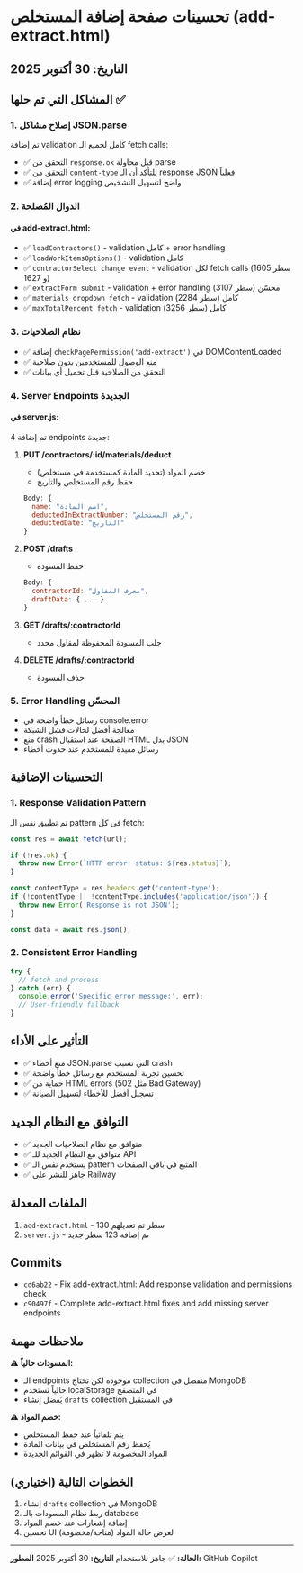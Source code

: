 # تحسينات صفحة إضافة المستخلص (add-extract.html)

## التاريخ: 30 أكتوبر 2025

## المشاكل التي تم حلها ✅

### 1. إصلاح مشاكل JSON.parse
تم إضافة validation كامل لجميع الـ fetch calls:
- ✅ التحقق من `response.ok` قبل محاولة parse
- ✅ التحقق من `content-type` للتأكد أن الـ response JSON فعلياً
- ✅ إضافة error logging واضح لتسهيل التشخيص

### 2. الدوال المُصلحة
#### في add-extract.html:
- ✅ `loadContractors()` - validation كامل + error handling
- ✅ `loadWorkItemsOptions()` - validation كامل
- ✅ `contractorSelect change event` - validation لكل fetch calls (سطر 1605 و 1627)
- ✅ `extractForm submit` - validation + error handling محسّن (سطر 3107)
- ✅ `materials dropdown fetch` - validation كامل (سطر 2284)
- ✅ `maxTotalPercent fetch` - validation كامل (سطر 3256)

### 3. نظام الصلاحيات
- ✅ إضافة `checkPagePermission('add-extract')` في DOMContentLoaded
- ✅ منع الوصول للمستخدمين بدون صلاحية
- ✅ التحقق من الصلاحية قبل تحميل أي بيانات

### 4. Server Endpoints الجديدة

#### في server.js:
تم إضافة 4 endpoints جديدة:

1. **PUT /contractors/:id/materials/deduct**
   - خصم المواد (تحديد المادة كمستخدمة في مستخلص)
   - حفظ رقم المستخلص والتاريخ
   ```javascript
   Body: {
     name: "اسم المادة",
     deductedInExtractNumber: "رقم المستخلص",
     deductedDate: "التاريخ"
   }
   ```

2. **POST /drafts**
   - حفظ المسودة
   ```javascript
   Body: {
     contractorId: "معرف المقاول",
     draftData: { ... }
   }
   ```

3. **GET /drafts/:contractorId**
   - جلب المسودة المحفوظة لمقاول محدد

4. **DELETE /drafts/:contractorId**
   - حذف المسودة

### 5. Error Handling المحسّن
- رسائل خطأ واضحة في console.error
- معالجة أفضل لحالات فشل الشبكة
- منع crash الصفحة عند استقبال HTML بدل JSON
- رسائل مفيدة للمستخدم عند حدوث أخطاء

## التحسينات الإضافية

### 1. Response Validation Pattern
تم تطبيق نفس الـ pattern في كل fetch:
```javascript
const res = await fetch(url);

if (!res.ok) {
  throw new Error(`HTTP error! status: ${res.status}`);
}

const contentType = res.headers.get('content-type');
if (!contentType || !contentType.includes('application/json')) {
  throw new Error('Response is not JSON');
}

const data = await res.json();
```

### 2. Consistent Error Handling
```javascript
try {
  // fetch and process
} catch (err) {
  console.error('Specific error message:', err);
  // User-friendly fallback
}
```

## التأثير على الأداء
- ✅ منع أخطاء JSON.parse التي تسبب crash
- ✅ تحسين تجربة المستخدم مع رسائل خطأ واضحة
- ✅ حماية من HTML errors (مثل 502 Bad Gateway)
- ✅ تسجيل أفضل للأخطاء لتسهيل الصيانة

## التوافق مع النظام الجديد
- ✅ متوافق مع نظام الصلاحيات الجديد
- ✅ متوافق مع النظام الجديد للـ API
- ✅ يستخدم نفس الـ pattern المتبع في باقي الصفحات
- ✅ جاهز للنشر على Railway

## الملفات المعدلة
1. `add-extract.html` - 130 سطر تم تعديلهم
2. `server.js` - تم إضافة 123 سطر جديد

## Commits
- `cd6ab22` - Fix add-extract.html: Add response validation and permissions check
- `c90497f` - Complete add-extract.html fixes and add missing server endpoints

## ملاحظات مهمة
⚠️ **المسودات حالياً:**
- الـ endpoints موجودة لكن تحتاج collection منفصل في MongoDB
- حالياً تستخدم localStorage في المتصفح
- يُفضل إنشاء `drafts` collection في المستقبل

⚠️ **خصم المواد:**
- يتم تلقائياً عند حفظ المستخلص
- يُحفظ رقم المستخلص في بيانات المادة
- المواد المخصومة لا تظهر في القوائم الجديدة

## الخطوات التالية (اختياري)
1. إنشاء `drafts` collection في MongoDB
2. ربط نظام المسودات بالـ database
3. إضافة إشعارات عند خصم المواد
4. تحسين UI لعرض حالة المواد (متاحة/مخصومة)

---
**الحالة:** ✅ جاهز للاستخدام
**التاريخ:** 30 أكتوبر 2025
**المطور:** GitHub Copilot
